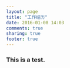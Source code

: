 ```yaml
---
layout: page
title: "工作经历"
date: 2016-01-08 14:03
comments: true
sharing: true
footer: true
---
```

### This is a test.